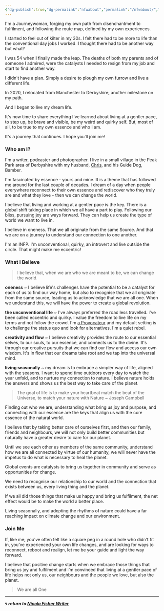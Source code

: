 ```yaml
---
{"dg-publish":true,"dg-permalink":"nfwabout","permalink":"/nfwabout/","dgHomeLink":true,"dgPassFrontmatter":false}
---
```



I'm a Journeywoman, forging my own path from disenchantment to fulfilment, and following the route map, defined by my own experiences.

I started to feel out of kilter in my 30s. I felt there had to be more to life than the conventional day jobs I worked. I thought there had to be another way but what?

I was 54 when I finally made the leap. The deaths of both my parents and of someone I admired, were the catalysts I needed to resign from my job and start to find another way.

I didn't have a plan. Simply a desire to plough my own furrow and live a different life.

In 2020, I relocated from Manchester to Derbyshire, another milestone on my path.

And I began to live my dream life.

It's now time to share everything I've learned about living at a gentler pace, to step up, be brave and visible, be my weird and quirky self. But, most of all, to be true to my own essence and who I am.

It's a journey that continues. I hope you'll join me!

### Who am I?

I'm a writer, podcaster and photographer. I live in a small village in the Peak Park area of Derbyshire with my husband, [Chris](https://theblindwoodturner.co.uk), and his Guide Dog, Bamber.

I'm fascinated by essence - yours and mine. It is a theme that has followed me around for the last couple of decades. I dream of a day when people everywhere reconnect to their own essence and rediscover who they truly are and what they love - then we can change the world.

I believe that living and working at a gentler pace is the key. There is a global shift taking place in which we all have a part to play. Following our bliss, pursuing joy are ways forward. They can help us create the type of world we want to live in.

I believe in oneness. That we all originate from the same Source. And that we are on a journey to understand our connection to one another.

I'm an INFP. I'm unconventional, quirky, an introvert and live outside the circle. That might make me eccentric!

### What I Believe

> I believe that, when we are who we are meant to be, we can change the world.

**oneness** ~ I believe life's challenges have the potential to be a catalyst for each of us to find our way home, but also to recognise that we all originate from the same source, leading us to acknowledge that we are all one. When we understand this, we will have the power to create a global revolution.

**the unconventional life** ~ I've always preferred the road less travelled. I've been called eccentric and quirky. I value the freedom to live life on my terms and not follow the crowd. I'm [a Provocateur](http://www.howtofascinate.com/) and my default setting is to challenge the status quo and look for alternatives. I'm a quiet rebel.

**creativity and flow** ~ I believe creativity provides the route to our essential selves, to our souls, to our essence, and connects us to the divine. It's through our creative pursuits that we can find our flow and access our own wisdom. It's in flow that our dreams take root and we tap into the universal mind.

**living seasonally** ~ my dream is to embrace a simpler way of life, aligned with the seasons. I want to spend time outdoors every day to watch the year unfold, and to nurture my connection to nature. I believe nature holds the answers and shows us the best way to take care of the planet.

> The goal of life is to make your heartbeat match the beat of the Universe, to match your nature with Nature ~ Joseph Campbell

Finding out who we are, understanding what bring us joy and purpose, and connecting with our essence are the keys that align us with the core essence of the natural world.

I believe that by taking better care of ourselves first, and then our family, friends and neighbours, we will not only build better communities but naturally have a greater desire to care for our planet.

Until we see each other as members of the same community, understand how we are all connected by virtue of our humanity, we will never have the impetus to do what is necessary to heal the planet.

Global events are catalysts to bring us together in community and serve as opportunities for change.

We need to recognise our relationship to our world and the connection that exists between us, every living thing and the planet.

If we all did those things that make us happy and bring us fulfilment, the net effect would be to make the world a better place.

Living seasonally, and adopting the rhythms of nature could have a far reaching impact on climate change and our environment.

### Join Me

If, like me, you've often felt like a square peg in a round hole who didn't fit in, you've experienced your own life changes, and are looking for ways to reconnect, reboot and realign, let me be your guide and light the way forward.

I believe that positive change starts when we embrace those things that bring us joy and fulfilment and I’m convinced that living at a gentler pace of life helps not only us, our neighbours and the people we love, but also the planet.

> We are all One

---

🌀 ***return to [Nicola Fisher Writer](https://booksbeansboots.co.uk/nfwstart/)***